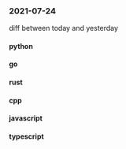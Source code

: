 ### 2021-07-24
diff between today and yesterday

#### python

#### go

#### rust

#### cpp

#### javascript

#### typescript
